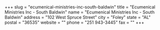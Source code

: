 +++
slug = "ecumenical-ministries-inc-south-baldwin"
title = "Ecumenical Ministries Inc - South Baldwin"
name = "Ecumenical Ministries Inc - South Baldwin"
address = "102 West Spruce Street"
city = "Foley"
state = "AL"
postal = "36535"
website = ""
phone = "251 943-3445"
fax = ""
+++
